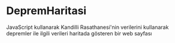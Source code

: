 # DepremHaritasi
JavaScript kullanarak Kandilli Rasathanesi'nin verilerini kullanarak depremler ile ilgili verileri haritada gösteren bir web sayfası
